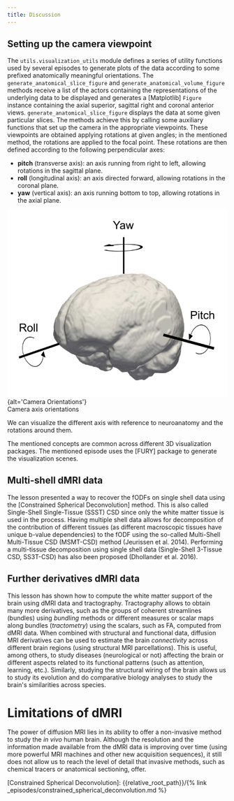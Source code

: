 ```yaml
---
title: Discussion
---
```




## Setting up the camera viewpoint

The `utils.visualization_utils` module defines a series of utility functions
used by several episodes to generate plots of the data according to some
prefixed anatomically meaningful orientations. The
`generate_anatomical_slice_figure` and `generate_anatomical_volume_figure`
methods receive a list of the actors containing the representations of the
underlying data to be displayed and generates a [Matplotlib] `Figure` instance
containing the axial superior, sagittal right and coronal anterior views.
`generate_anatomical_slice_figure` displays the data at some given particular
slices. The methods achieve this by calling some auxiliary functions that set
up the camera in the appropriate viewpoints. These viewpoints are obtained
applying rotations at given angles; in the mentioned method, the rotations are
applied to the focal point. These rotations are then defined according to the
following perpendicular axes:

- **pitch** (transverse axis): an axis running from right to left, allowing
  rotations in the sagittal plane.
- **roll** (longitudinal axis): an axis directed forward, allowing rotations in
  the coronal plane.
- **yaw** (vertical axis): an axis running bottom to top, allowing rotations in
  the axial plane.

![](fig/discuss/camera_viewpoint_concepts_anatomy.png){alt='Camera Orientations'}   
Camera axis orientations

We can visualize the different axis with reference to neuroanatomy and the rotations around them.

The mentioned concepts are common across different 3D visualization packages.
The mentioned episode uses the [FURY] package to generate the visualization
scenes.

## Multi-shell dMRI data

The lesson presented a way to recover the fODFs on single shell data using the
[Constrained Spherical Deconvolution] method. This is also called Single-Shell
Single-Tissue (SSST) CSD since only the white matter tissue is used in the
process. Having multiple shell data allows for decomposition of the
contribution of different tissues (as different macroscopic tissues have unique
b-value dependencies) to the fODF using the so-called Multi-Shell Multi-Tissue
CSD (MSMT-CSD) method (Jeurissen et al. 2014). Performing a multi-tissue
decomposition using single shell data (Single-Shell 3-Tissue CSD, SS3T-CSD) has
also been proposed (Dhollander et al. 2016).

## Further derivatives dMRI data

This lesson has shown how to compute the white matter support of the brain
using dMRI data and tractography. Tractography allows to obtain many more
derivatives, such as the groups of coherent streamlines (bundles) using
*bundling* methods or different measures or scalar maps along bundles
(*tractometry*) using the scalars, such as FA, computed from dMRI data. When
combined with structural and functional data, diffusion MRI derivatives can be
used to estimate the brain *connectivity* across different brain regions (using
structural MRI parcellations). This is useful, among others, to study diseases
(neurological or not) affecting the brain or different aspects related to its
functional patterns (such as attention, learning, etc.). Similarly, studying the
structural wiring of the brain allows us to study its evolution and do
comparative biology analyses to study the brain's similarities across species.

# Limitations of dMRI

The power of diffusion MRI lies in its ability to offer a non-invasive method
to study the *in vivo* human brain. Although the resolution and the information
made available from the dMRI data is improving over time (using more powerful
MRI machines and other new acquisition sequences), it still does not allow us
to reach the level of detail that invasive methods, such as chemical tracers or
anatomical sectioning, offer.

[Constrained Spherical Deconvolution]: {{relative\_root\_path}}/{% link \_episodes/constrained\_spherical\_deconvolution.md %}




